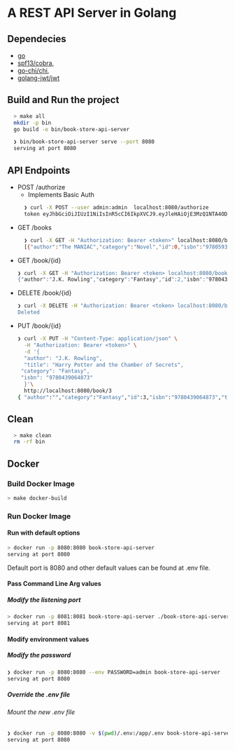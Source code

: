# A REST API Server in Golang

## Dependecies
- [go](https://github.com/golang)
- [spf13/cobra](https://github.com/spf13/cobra),
- [go-chi/chi](https://github.com/go-chi/chi), 
- [golang-jwt/jwt](https://github.com/golang-jwt/jwt)

## Build and Run the project
```bash
  > make all
  mkdir -p bin
  go build -o bin/book-store-api-server
```

```bash
  ❯ bin/book-store-api-server serve --port 8080                                                                                                                                         main ✱ ◼
  serving at port 8080
```


## API Endpoints
- POST /authorize
    - Implements Basic Auth
  ```bash
    ❯ curl -X POST --user admin:admin  localhost:8080/authorize
    token eyJhbGciOiJIUzI1NiIsInR5cCI6IkpXVCJ9.eyJleHAiOjE3MzQ1NTA4ODQsIm5hbWUiOiJhZG1pbiJ9.7eyf8XmnZHgG0CNUQXJqjy4m8cvGITCkdUg2eFJ1CLo
    ```  
- GET /books
    ```bash
      ❯ curl -X GET -H "Authorization: Bearer <token>" localhost:8080/books
      [{"author":"The MANIAC","category":"Novel","id":0,"isbn":"9780593654491","title":"Benjamín Labatut"},{"author":"George Orwell","category":"Dystopian","id":1,"isbn":"9780451524935","title":"1984"},{"author":"J.K. Rowling","category":"Fantasy","id":2,"isbn":"9780439708180","title":"Harry Potter and the Sorcerer's Stone"},{"author":"Yuval Noah Harari","category":"Non-Fiction","id":3,"isbn":"9780062316097","title":"Sapiens: A Brief History of Humankind"},{"author":"Michelle Obama","category":"Biography","id":4,"isbn":"9781524763138","title":"Becoming"}]

   ```
- GET /book/{id}
    ```bash
  ❯ curl -X GET -H "Authorization: Bearer <token> localhost:8080/book/2
    {"author":"J.K. Rowling","category":"Fantasy","id":2,"isbn":"9780439708180","title":"Harry Potter and the Sorcerer's Stone"}
   ```
- DELETE /book/{id}
    ```bash
  ❯ curl -X DELETE -H "Authorization: Bearer <token> localhost:8080/book/1
    Deleted
   ```
- PUT /book/{id}
    ```bash
    ❯ curl -X PUT -H "Content-Type: application/json" \
      -H "Authorization: Bearer <token>" \
      -d '{
      "author": "J.K. Rowling",
      "title": "Harry Potter and the Chamber of Secrets",
     "category": "Fantasy",
     "isbn": "9780439064873"
      }'\
      http://localhost:8080/book/3
    { "author":"","category":"Fantasy","id":3,"isbn":"9780439064873","title":"Harry Potter and the Chamber of Secrets"}
   ```
## Clean
```bash
  > make clean
  rm -rf bin
```

## Docker 
### Build Docker Image
```bash
> make docker-build
```
### Run Docker Image
#### Run with default options
```bash
> docker run -p 8080:8080 book-store-api-server
serving at port 8080
```
Default port is 8080 and other default values can be found at .env file.

#### Pass Command Line Arg values
##### Modify the listening port
```bash
> docker run -p 8081:8081 book-store-api-server ./book-store-api-server serve --port 8081
serving at port 8081

``` 
#### Modify environment values
##### Modify the password
```bash
❯ docker run -p 8080:8080 --env PASSWORD=admin book-store-api-server
serving at port 8080
```
##### Override the .env file
###### Mount the new .env file
```bash
❯ docker run -p 8080:8080 -v $(pwd)/.env:/app/.env book-store-api-server
serving at port 8080
```

